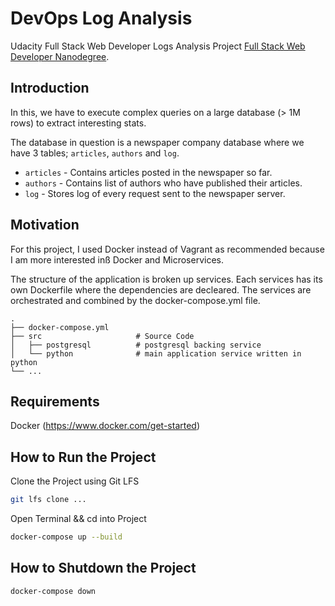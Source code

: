 # DevOps Log Analysis

Udacity Full Stack Web Developer Logs Analysis Project
[Full Stack Web Developer Nanodegree](https://www.udacity.com/course/full-stack-web-developer-nanodegree--nd004).

## Introduction

In this, we have to execute complex queries on a large database (> 1M rows) to extract interesting stats.

The database in question is a newspaper company database where we have 3 tables; `articles`, `authors` and `log`.
* `articles` - Contains articles posted in the newspaper so far.
* `authors` - Contains list of authors who have published their articles.
* `log` - Stores log of every request sent to the newspaper server.

## Motivation

For this project, I used Docker instead of Vagrant as recommended because I am more interested inß Docker and Microservices. 

The structure of the application is broken up services. Each services has its own Dockerfile where the dependencies are decleared. The services are orchestrated and combined by the docker-compose.yml file.

    .
    ├── docker-compose.yml
    ├── src                     # Source Code
    │   ├── postgresql          # postgresql backing service
    │   └── python              # main application service written in python
    └── ...

## Requirements

Docker (https://www.docker.com/get-started)

## How to Run the Project

Clone the Project using Git LFS

```bash
git lfs clone ...
```

Open Terminal && cd into Project

```bash
docker-compose up --build
```

## How to Shutdown the Project

```bash
docker-compose down
```